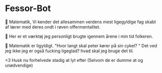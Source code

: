 # Fessor-Bot



🌟 Matematik, Vi kender det allesammen verdens mest ligegyldige fag skabt af lærer med deres ondt i røven offermentalitet.

🌟 Her er et værktøj jeg personligt brugte igennem årene i min tid folkeren.

🌟 Matematik er ligyldigt. "Hvor langt skal peter kører på sin cykel? " Det ved jeg ikke jeg er også fucking ligeglad? hvad skal jeg bruge det til.



&lt;3 Husk nu forhelvede stadig at lyt efter (Selvom de er dumme at og unødvendige)
